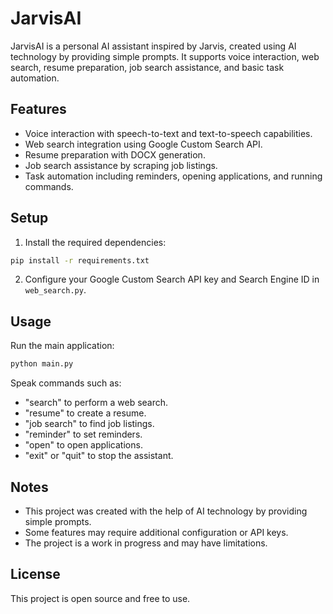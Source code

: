 # JarvisAI

JarvisAI is a personal AI assistant inspired by Jarvis, created using AI technology by providing simple prompts. It supports voice interaction, web search, resume preparation, job search assistance, and basic task automation.

## Features

- Voice interaction with speech-to-text and text-to-speech capabilities.
- Web search integration using Google Custom Search API.
- Resume preparation with DOCX generation.
- Job search assistance by scraping job listings.
- Task automation including reminders, opening applications, and running commands.

## Setup

1. Install the required dependencies:

```bash
pip install -r requirements.txt
```

2. Configure your Google Custom Search API key and Search Engine ID in `web_search.py`.

## Usage

Run the main application:

```bash
python main.py
```

Speak commands such as:

- "search" to perform a web search.
- "resume" to create a resume.
- "job search" to find job listings.
- "reminder" to set reminders.
- "open" to open applications.
- "exit" or "quit" to stop the assistant.

## Notes

- This project was created with the help of AI technology by providing simple prompts.
- Some features may require additional configuration or API keys.
- The project is a work in progress and may have limitations.

## License

This project is open source and free to use.
